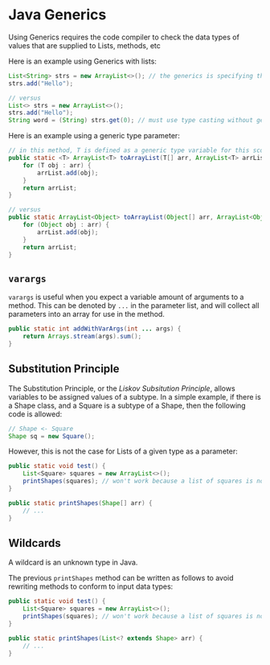 # Java Generics

Using Generics requires the code compiler to check the data types of values that are supplied to Lists, methods, etc

Here is an example using Generics with lists:

```java
List<String> strs = new ArrayList<>(); // the generics is specifying that the List collection will contain string objects
strs.add("Hello");

// versus
List<> strs = new ArrayList<>();
strs.add("Hello");
String word = (String) strs.get(0); // must use type casting without generics

```

Here is an example using a generic type parameter:

```java
// in this method, T is defined as a generic type variable for this scope
public static <T> ArrayList<T> toArrayList(T[] arr, ArrayList<T> arrList) {
    for (T obj : arr) {
        arrList.add(obj);
    }
    return arrList;
}

// versus
public static ArrayList<Object> toArrayList(Object[] arr, ArrayList<Object> arrList) {
    for (Object obj : arr) {
        arrList.add(obj);
    }
    return arrList;
}
```

## `varargs`

`varargs` is useful when you expect a variable amount of arguments to a method. This can be denoted by `...` in the parameter list, and will collect all parameters into an array for use in the method.

```java
public static int addWithVarArgs(int ... args) {
    return Arrays.stream(args).sum();
}
```

## Substitution Principle

The Substitution Principle, or the _Liskov Subsitution Principle_, allows variables to be assigned values of a subtype. In a simple example, if there is a Shape class, and a Square is a subtype of a Shape, then the following code is allowed:

```java
// Shape <- Square
Shape sq = new Square();
```

However, this is not the case for Lists of a given type as a parameter:

```java
public static void test() {
    List<Square> squares = new ArrayList<>();
    printShapes(squares); // won't work because a list of squares is not a list of shapes
}

public static printShapes(Shape[] arr) {
    // ...
}
```

## Wildcards

A wildcard is an unknown type in Java.

The previous `printShapes` method can be written as follows to avoid rewriting methods to conform to input data types:

```java
public static void test() {
    List<Square> squares = new ArrayList<>();
    printShapes(squares); // won't work because a list of squares is not a list of shapes
}

public static printShapes(List<? extends Shape> arr) {
    // ...
}
```

